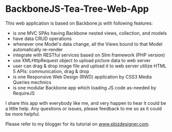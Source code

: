 BackboneJS-Tea-Tree-Web-App
===========================

This web application is based on Backbone.js with following features:

- is one MVC SPAs having Backbone nested views, collection, and models
- have data CRUD operations
- whenever one Model's data change, all the Views bound to that Model automatically re-render 
- integrate with RESTful services based on Slim framework (PHP version)
- use XMLHttpRequest object to upload picture data to web server
- user can drag & drop image file and upload it to web server utilize HTML 5 APIs: communication, drag & drop
- is one Responsive Web Design (RWD) application by CSS3 Media Queries mechnics
- is one modular Backbone app which loading JS code as-needed by RequireJS

I share this app with everybody like me, and very happen to hear it could be a little help. 
Any questions or issues, please feedback to me so as it could be more helpful.

Please refer to my blogger for its tutorial on www.ebizdesigner.com.
